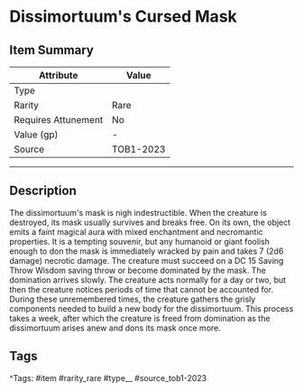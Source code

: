 # Dissimortuum's Cursed Mask

## Item Summary

| Attribute            | Value                        |
|----------------------|------------------------------|
| Type                 |   |
| Rarity               | Rare             |
| Requires Attunement  | No                |
| Value (gp)           | -    |
| Source               | TOB1-2023 |

---

## Description

The dissimortuum's mask is nigh indestructible. When the creature is destroyed, its mask usually survives and breaks free. On its own, the object emits a faint magical aura with mixed enchantment and necromantic properties. It is a tempting souvenir, but any humanoid or giant foolish enough to don the mask is immediately wracked by pain and takes 7 (2d6 damage) necrotic damage. The creature must succeed on a DC 15 Saving Throw Wisdom saving throw or become dominated by the mask. The domination arrives slowly. The creature acts normally for a day or two, but then the creature notices periods of time that cannot be accounted for. During these unremembered times, the creature gathers the grisly components needed to build a new body for the dissimortuum. This process takes a week, after which the creature is freed from domination as the dissimortuum arises anew and dons its mask once more.

## Tags

^Tags: #item #rarity_rare #type__ #source_tob1-2023